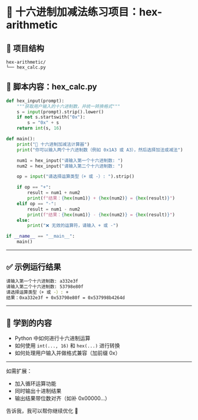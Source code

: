 
# 🧮 十六进制加减法练习项目：hex-arithmetic

## 📁 项目结构

```
hex-arithmetic/
└── hex_calc.py
```

## 📜 脚本内容：hex_calc.py

```python
def hex_input(prompt):
    """获取用户输入的十六进制数，并统一转换格式"""
    s = input(prompt).strip().lower()
    if not s.startswith("0x"):
        s = "0x" + s
    return int(s, 16)

def main():
    print("🔢 十六进制加减法计算器")
    print("你可以输入两个十六进制数（例如 0x1A3 或 A3），然后选择加法或减法")

    num1 = hex_input("请输入第一个十六进制数: ")
    num2 = hex_input("请输入第二个十六进制数: ")

    op = input("请选择运算类型（+ 或 -）: ").strip()

    if op == "+":
        result = num1 + num2
        print(f"结果：{hex(num1)} + {hex(num2)} = {hex(result)}")
    elif op == "-":
        result = num1 - num2
        print(f"结果：{hex(num1)} - {hex(num2)} = {hex(result)}")
    else:
        print("❌ 无效的运算符，请输入 + 或 -")

if __name__ == "__main__":
    main()
```

---

## ✅ 示例运行结果

```bash
请输入第一个十六进制数: a332e3f
请输入第二个十六进制数: 53798e80f
请选择运算类型（+ 或 -）: +
结果：0xa332e3f + 0x53798e80f = 0x537998b4264d
```

---

## 📘 学到的内容

- Python 中如何进行十六进制运算
- 如何使用 `int(..., 16)` 和 `hex(...)` 进行转换
- 如何处理用户输入并做格式兼容（加前缀 0x）

---

如需扩展：
- 加入循环运算功能
- 同时输出十进制结果
- 输出结果带位数对齐（如补 0x00000...）

告诉我，我可以帮你继续优化 🚀
